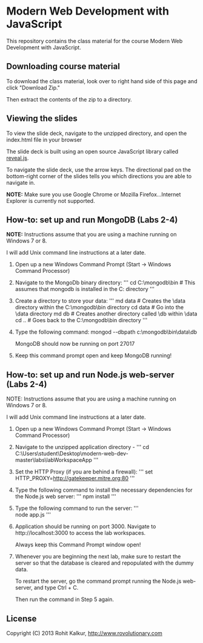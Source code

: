 # Modern Web Development with JavaScript

This repository contains the class material for the course Modern Web Development with JavaScript.

## Downloading course material

To download the class material, look over to right hand side of this page and click "Download Zip."

Then extract the contents of the zip to a directory.

## Viewing the slides

To view the slide deck, navigate to the unzipped directory, and open the index.html file in your browser

The slide deck is built using an open source JavaScript library called [reveal.js](https://github.com/hakimel/reveal.js).

To navigate the slide deck, use the arrow keys. The directional pad on the bottom-right corner of the slides tells you which directions you are able to navigate in.

**NOTE:** Make sure you use Google Chrome or Mozilla Firefox...Internet Explorer is currently not supported.

## How-to: set up and run MongoDB (Labs 2-4)

**NOTE:** Instructions assume that you are using a machine running on Windows 7 or 8.

I will add Unix command line instructions at a later date.


1. Open up a new Windows Command Prompt (Start -> Windows Command Processor)

2. Navigate to the MongoDb binary directory: 
	'''
	cd C:\mongodb\bin # This assumes that mongodb is installed in the C: directory
	'''

3. Create a directory to store your data:
	'''
	md data   # Creates the \data directory within the C:\mongodb\bin directory
	cd data   # Go into the \data directory
	md db     # Creates another directory called \db within \data
	cd ..     # Goes back to the C:\mongodb\bin directory
	'''

4. Type the following command: mongod --dbpath c:\mongodb\bin\data\db

    MongoDB should now be running on port 27017
 
5. Keep this command prompt open and keep MongoDB running!


## How-to: set up and run Node.js web-server (Labs 2-4)

NOTE: Instructions assume that you are using a machine running on Windows 7 or 8.

I will add Unix command line instructions at a later date.


1. Open up a new Windows Command Prompt (Start -> Windows Command Processor)

2. Navigate to the unzipped application directory - 
	'''
	cd C:\Users\student\Desktop\modern-web-dev-master\labs\labWorkspaceApp
	'''

3. Set the HTTP Proxy (if you are behind a firewall):
	'''
	set HTTP_PROXY=http://gatekeeper.mitre.org:80
	'''
4. Type the following command to install the necessary dependencies for the Node.js web server:
	'''
	npm install
	'''

5. Type the following command to run the server:
	'''			
	node app.js
	'''

6. Application should be running on port 3000. Navigate to http://localhost:3000 to access the lab workspaces.

	Always keep this Command Prompt window open!

7. Whenever you are beginning the next lab, make sure to restart the server so that the database is cleared and repopulated with the dummy data. 

   To restart the server, go the command prompt running the Node.js web-server, and type Ctrl + C. 

   Then run the command in Step 5 again.

## License

Copyright (C) 2013 Rohit Kalkur, http://www.rovolutionary.com
